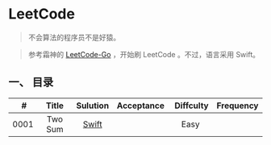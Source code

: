 # LeetCode

> 不会算法的程序员不是好猿。

> 参考霜神的 [LeetCode-Go](https://github.com/halfrost/LeetCode-Go) ，开始刷 LeetCode 。不过，语言采用 Swift。

## 一、 目录

|  # | Title | Sulution | Acceptance |  Diffculty | Frequency |
| --- | :-: | :-: | :-: | :-: | :-: |
| 0001 | Two Sum | [Swift](https://github.com/AllanWell/LeetCode/tree/master/Algorithms/0001.Two%20Sum) |  | Easy |  |

